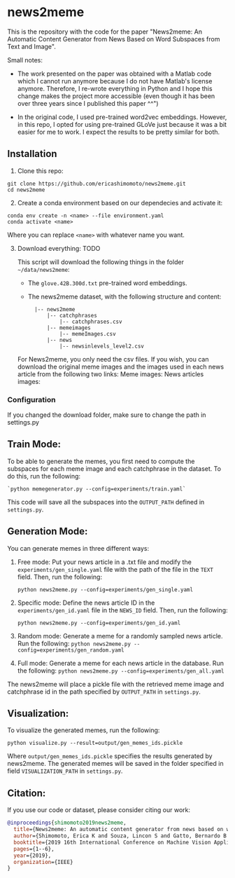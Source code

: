 # news2meme

This is the repository with the code for the paper "News2meme: An Automatic Content Generator from News Based on Word Subspaces from Text and Image".

Small notes:
- The work presented on the paper was obtained with a Matlab code which I cannot run anymore because I do not have Matlab's license anymore. Therefore, I re-wrote everything in Python and I hope this change makes the project more accessible (even though it has been over three years since I published this paper ^^")

- In the original code, I used pre-trained word2vec embeddings. However, in this repo, I opted for using pre-trained GLoVe just because it was a bit easier for me to work. I expect the results to be pretty similar for both.

## Installation

1. Clone this repo:
```
git clone https://github.com/ericashimomoto/news2meme.git
cd news2meme
```

2. Create a conda environment based on our dependecies and activate it:
```
conda env create -n <name> --file environment.yaml
conda activate <name>
```

Where you can replace `<name>` with whatever name you want.

3. Download everything: TODO

    This script will download the following things in the folder `~/data/news2meme`:
    - The `glove.42B.300d.txt` pre-trained word embeddings.
    - The news2meme dataset, with the following structure and content:
    
            |-- news2meme
                |-- catchphrases
                    |-- catchphrases.csv
                |-- memeimages
                    |-- memeImages.csv
                |-- news
                    |-- newsinlevels_level2.csv
    
    For News2meme, you only need the csv files. If you wish, you can download the original meme images and the images used in each news article from the following two links:
        Meme images:
        News articles images:

### Configuration

If you changed the download folder, make sure to change the path in settings.py

## Train Mode:

To be able to generate the memes, you first need to compute the subspaces for each meme image and each catchphrase in the dataset. To do this, run the following:

    `python memegenerator.py --config=experiments/train.yaml`

This code will save all the subspaces into the `OUTPUT_PATH` defined in `settings.py`.

## Generation Mode:

You can generate memes in three different ways:

1. Free mode: Put your news article in a .txt file and modify the `experiments/gen_single.yaml` file with the path of the file in the `TEXT` field. Then, run the following:

    `python news2meme.py --config=experiments/gen_single.yaml`

2. Specific mode: Define the news article ID in the `experiments/gen_id.yaml` file in the `NEWS_ID` field. Then, run the following:

    `python news2meme.py --config=experiments/gen_id.yaml`
    
3. Random mode: Generate a meme for a randomly sampled news article. Run the following:
    `python news2meme.py --config=experiments/gen_random.yaml`
    
4. Full mode: Generate a meme for each news article in the database. Run the following:
    `python news2meme.py --config=experiments/gen_all.yaml`

The news2meme will place a pickle file with the retrieved meme image and catchphrase id in the path specified by `OUTPUT_PATH` in `settings.py`.

## Visualization:

To visualize the generated memes, run the following:

`python visualize.py --result=output/gen_memes_ids.pickle`

Where `output/gen_memes_ids.pickle` specifies the results generated by news2meme. The generated memes will be saved in the folder specified in field `VISUALIZATION_PATH` in `settings.py`.

## Citation:

If you use our code or dataset, please consider citing our work:

```bibtex
@inproceedings{shimomoto2019news2meme,
  title={News2meme: An automatic content generator from news based on word subspaces from text and image},
  author={Shimomoto, Erica K and Souza, Lincon S and Gatto, Bernardo B and Fukui, Kazuhiro},
  booktitle={2019 16th International Conference on Machine Vision Applications (MVA)},
  pages={1--6},
  year={2019},
  organization={IEEE}
} 
```
